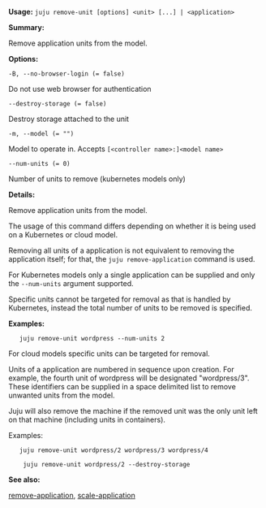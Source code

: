 **Usage:** `juju remove-unit [options] <unit> [...] | <application>`

**Summary:**

Remove application units from the model.

**Options:**

`-B, --no-browser-login (= false)`

Do not use web browser for authentication

`--destroy-storage (= false)`

Destroy storage attached to the unit

`-m, --model (= "")`

Model to operate in. Accepts `[<controller name>:]<model name>`

`--num-units (= 0)`

Number of units to remove (kubernetes models only)

**Details:**

Remove application units from the model.

The usage of this command differs depending on whether it is being used on a Kubernetes or cloud model.

Removing all units of a application is not equivalent to removing the application itself; for that, the `juju remove-application` command is used.

For Kubernetes models only a single application can be supplied and only the `--num-units` argument supported.

Specific units cannot be targeted for removal as that is handled by Kubernetes, instead the total number of units to be removed is specified.

**Examples:**

`   juju remove-unit wordpress --num-units 2`

For cloud models specific units can be targeted for removal.

Units of a application are numbered in sequence upon creation. For example, the fourth unit of wordpress will be designated "wordpress/3". These identifiers can be supplied in a space delimited list to remove unwanted units from the model.

Juju will also remove the machine if the removed unit was the only unit left on that machine (including units in containers).

Examples:

       juju remove-unit wordpress/2 wordpress/3 wordpress/4

        juju remove-unit wordpress/2 --destroy-storage
**See also:**

[remove-application](https://discourse.jujucharms.com/t/command-remove-application/1780), [scale-application](https://discourse.jujucharms.com/t/command-scale-application/1805)
